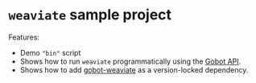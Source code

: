 # `weaviate` sample project

Features:

- Demo `"bin"` script
- Shows how to run `weaviate` programmatically using the [Gobot API](https://github.com/benallfree/gobot/tree/v1.0.0-alpha.34/docs/readme.md).
- Shows how to add [gobot-weaviate](https://www.npmjs.com/package/gobot-weaviate) as a version-locked dependency.

